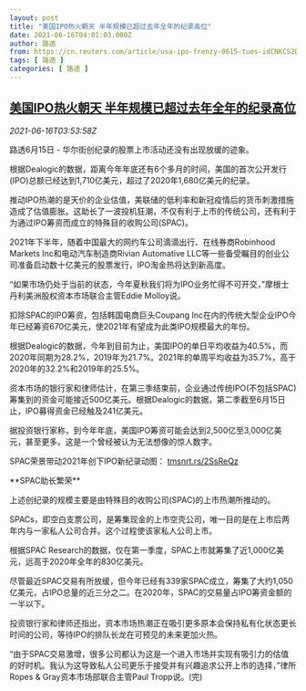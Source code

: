 ```yaml
---
layout: post
title: "美国IPO热火朝天 半年规模已超过去年全年的纪录高位"
date: 2021-06-16T04:01:03.000Z
author: 路透
from: https://cn.reuters.com/article/usa-ipo-frenzy-0615-tues-idCNKCS2DS085
tags: [ 路透 ]
categories: [ 路透 ]
---
```

<!--1623816063000-->
[美国IPO热火朝天 半年规模已超过去年全年的纪录高位](https://cn.reuters.com/article/usa-ipo-frenzy-0615-tues-idCNKCS2DS085)
------

<div>
<div><i>2021-06-16T03:53:58Z</i></div><p>路透6月15日 - 华尔街创纪录的股票上市活动还没有出现放缓的迹象。</p><p>根据Dealogic的数据，距离今年年底还有6个多月的时间，美国的首次公开发行(IPO)总额已经达到1,710亿美元，超过了2020年1,680亿美元的纪录。</p><p>推动IPO热潮的是天价的企业估值，美联储的低利率和新冠疫情后的货币刺激措施造成了估值膨胀。这助长了一波投机狂潮，不仅有利于上市的传统公司，还有利于为通过IPO筹资而成立的特殊目的收购公司(SPAC)。</p><p>2021年下半年，随着中国最大的网约车公司滴滴出行、在线券商Robinhood Markets Inc和电动汽车制造商Rivian Automative LLC等一些备受瞩目的创业公司准备启动数十亿美元的股票发行，IPO淘金热将达到新高度。</p><p>“如果市场仍处于当前的状态，今年夏秋我们将为IPO业务忙得不可开交，”摩根士丹利美洲股权资本市场联合主管Eddie Molloy说。</p><p>扣除SPAC的IPO筹资，包括韩国电商巨头Coupang Inc在内的传统大型企业IPO今年已经筹资670亿美元，使2021年有望成为此类IPO规模最大的年份。</p><p>根据Dealogic的数据，今年到目前为止，美国IPO的单日平均收益为40.5%，而2020年同期为28.2%，2019年为21.7%。2021年的单周平均收益为35.7%，高于2020年的32.2%和2019年的25.5%。</p><p>资本市场的银行家和律师估计，在第三季结束前，企业通过传统IPO(不包括SPAC)筹集到的资金可能接近500亿美元。根据Dealogic的数据，第二季截至6月15日止，IPO募得资金已经触及241亿美元。</p><p>据投资银行家称，到今年年底，美国IPO筹资可能会达到2,500亿至3,000亿美元，甚至更多。这是一个曾经被认为无法想像的惊人数字。</p><p>SPAC荣景带动2021年创下IPO新纪录动图： <a href="https://tmsnrt.rs/2SsReQz">tmsnrt.rs/2SsReQz</a></p><p>**SPAC助长繁荣**</p><p>上述创纪录的规模主要是由特殊目的收购公司(SPAC)的上市热潮所推动的。</p><p>SPACs，即空白支票公司，是筹集现金的上市空壳公司，唯一目的是在上市后两年内与一家私人公司合并。这个过程使该家私人公司上市。</p><p>根据SPAC Research的数据，仅在第一季度，SPAC上市就筹集了近1,000亿美元，远高于2020年全年的830亿美元。</p><p>尽管最近SPAC交易有所放缓，但今年已经有339家SPAC成立，筹集了大约1,050亿美元，占IPO总量的近三分之二。在2020年，SPAC的交易量占IPO筹资金额的一半以下。</p><p>投资银行家和律师还指出，资本市场热潮正在吸引更多原本会保持私有化状态更长时间的公司，等待IPO的排队长龙在可预见的未来更加火热。</p><p>“由于SPAC交易激增，很多公司都认为这是一个进入市场并实现有吸引力的估值的好时机。我认为这导致私人公司更乐于接受并有兴趣追求公开上市的选择，”律所Ropes &amp; Gray资本市场部联合主管Paul Tropp说。(完)</p>
</div>
